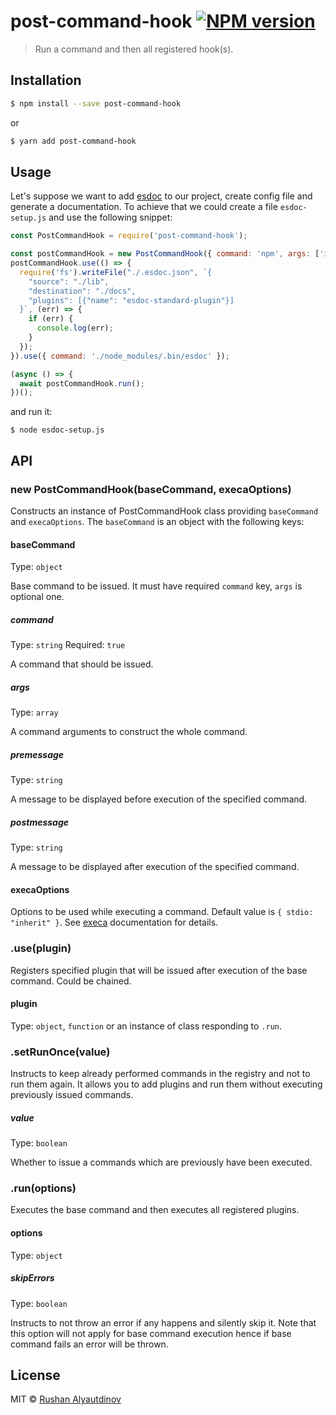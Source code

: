 # post-command-hook [![NPM version][npm-image]][npm-url]
> Run a command and then all registered hook(s).

## Installation

```sh
$ npm install --save post-command-hook
```

or

```sh
$ yarn add post-command-hook
```

## Usage

Let's suppose we want to add [esdoc](https://github.com/esdoc/esdoc) to our project, create config file and generate a documentation. To achieve that we could create a file `esdoc-setup.js` and use the following snippet:

```js
const PostCommandHook = require('post-command-hook');

const postCommandHook = new PostCommandHook({ command: 'npm', args: ['i', '--save-dev', 'esdoc', 'esdoc-standard-plugin'] });
postCommandHook.use(() => {
  require('fs').writeFile("./.esdoc.json", `{
    "source": "./lib",
    "destination": "./docs",
    "plugins": [{"name": "esdoc-standard-plugin"}]
  }`, (err) => {
    if (err) {
      console.log(err);
    }
  });
}).use({ command: './node_modules/.bin/esdoc' });

(async () => {
  await postCommandHook.run();
})();
```

and run it:

```shell
$ node esdoc-setup.js
```

## API

### new PostCommandHook(baseCommand, execaOptions)

Constructs an instance of PostCommandHook class providing `baseCommand` and `execaOptions`. The `baseCommand` is an object with the following keys:

#### baseCommand

Type: `object`

Base command to be issued. It must have required `command` key, `args` is optional one.

##### command
Type: `string`
Required: `true`

A command that should be issued.

##### args
Type: `array`

A command arguments to construct the whole command.

##### premessage
Type: `string`

A message to be displayed before execution of the specified command.

##### postmessage
Type: `string`

A message to be displayed after execution of the specified command.

#### execaOptions

Options to be used while executing a command. Default value is `{ stdio: "inherit" }`. See [execa](https://github.com/sindresorhus/execa) documentation for details.

### .use(plugin)

Registers specified plugin that will be issued after execution of the base command. Could be chained.

#### plugin
Type: `object`, `function` or an instance of class responding to `.run`.

### .setRunOnce(value)

Instructs to keep already performed commands in the registry and not to run them again. It allows you to add plugins and run them without executing previously issued commands.

##### value

Type: `boolean`

Whether to issue a commands which are previously have been executed.

### .run(options)

Executes the base command and then executes all registered plugins.

#### options

Type: `object`

##### skipErrors

Type: `boolean`

Instructs to not throw an error if any happens and silently skip it. Note that this option will not apply for base command execution hence if base command fails an error will be thrown.

## License

MIT © [Rushan Alyautdinov](https://github.com/akgondber)


[npm-image]: https://img.shields.io/npm/v/post-command-hook.svg?style=flat
[npm-url]: https://npmjs.org/package/post-command-hook
